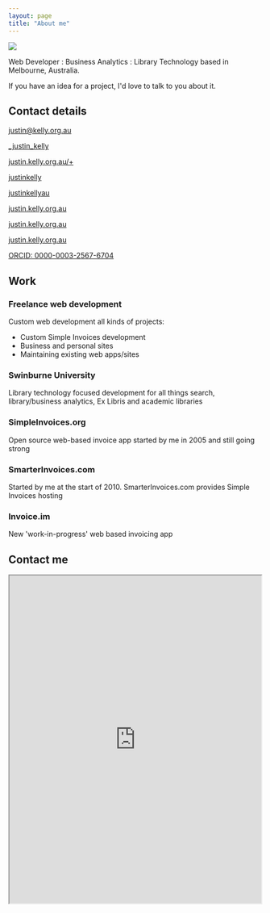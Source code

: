 ```yaml
---
layout: page
title: "About me"
---
```


![](http://justin.kelly.org.au/resume_files/author.png)

Web Developer : Business Analytics : Library Technology based in Melbourne, Australia.

If you have an idea for a project, I'd love to talk to you about it.

## Contact details

<p class="social-p">
  <a id="contact_details"></a>
  <a class="social-icons icon-rounded no-margin " href="mailto:justin@kelly.org.au" style="">
	<i class="fa fa-envelope-o fa-lg"></i><span>justin@kelly.org.au</span>
    </a>
</p>
<p class="social-p">
  <a class="social-icons icon-rounded no-margin " href="https://twitter.com/_justin_kelly" style="">
<i class="fa fa-twitter fa-lg"></i><span>_justin_kelly</span>
    </a>
</p>
<p class="social-p">
  <a class=" social-icons icon-rounded no-margin" href="http://justin.kelly.org.au/+" style="">
<i class="fa fa-google-plus fa-lg"></i><span>justin.kelly.org.au/+</span>
    </a>
</p>
<p class="social-p">
  <a class="social-icons icon-rounded no-margin" href="https://github.com/justinkelly" style="">
<i class="fa fa-github fa-lg"></i><span>justinkelly</span>
    </a>
</p>
<p class="social-p">
  <a class="social-icons icon-rounded no-margin" href="https://au.linkedin.com/in/justinkellyau" style="">
<i class="fa fa-linkedin fa-lg"></i><span>justinkellyau</span>
    </a>
</p>
<p class="social-p">
  <a class="social-icons icon-rounded no-margin" href="https://bitbucket.org/justin.kelly.org.au" style="">
<i class="fa fa-bitbucket fa-lg"></i><span>justin.kelly.org.au</span>
    </a>
</p>
<p class="social-p">
  <a class=" social-icons icon-rounded no-margin" href="https://bitbucket.org/justin.kelly.org.au" style="">
<i class="fa fa-facebook fa-lg"></i><span>justin.kelly.org.au</span>
    </a>
</p>
<p class="social-p">
<a class=" social-icons icon-rounded no-margin" href="https://skype.com" style="">
<i class="fa fa-skype fa-lg"></i><span>justin.kelly.org.au</span>
  </a>
</p>
<p class="social-p">
  <a class=" social-icons icon-rounded no-margin " href="http://orcid.org/0000-0003-2567-6704" style="">
<i class="fa fa-openid fa-lg"></i><span>ORCID: 0000-0003-2567-6704</span>
    </a>
</p>

## Work

### Freelance web development

Custom web development all kinds of projects:

* Custom Simple Invoices development
* Business and personal sites
* Maintaining existing web apps/sites

### Swinburne University

Library technology focused development for all things search, library/business analytics, Ex Libris and academic libraries

### SimpleInvoices.org

Open source web-based invoice app started by me in 2005 and still going strong

### SmarterInvoices.com

Started by me at the start of 2010. SmarterInvoices.com provides Simple Invoices hosting

### Invoice.im

New 'work-in-progress' web based invoicing app 

<a id="contact_form"></a>

## Contact me

<iframe class="iframe-contact" width="500px" height="650px" src="http://justin.kelly.org.au/contact.php"><br /></iframe>

